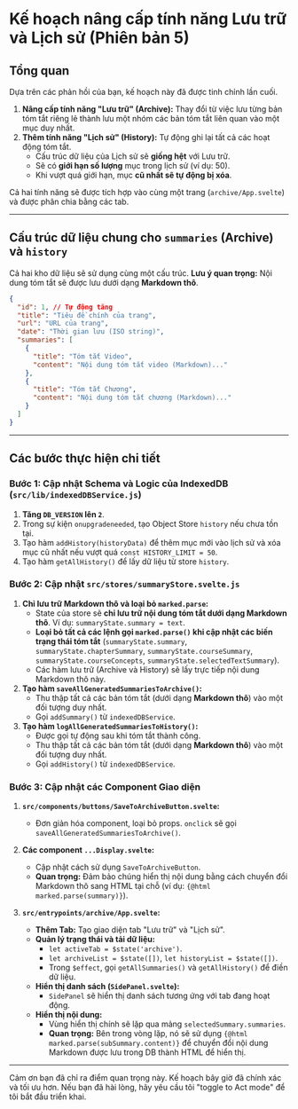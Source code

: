 # Kế hoạch nâng cấp tính năng Lưu trữ và Lịch sử (Phiên bản 5)

## Tổng quan

Dựa trên các phản hồi của bạn, kế hoạch này đã được tinh chỉnh lần cuối.

1.  **Nâng cấp tính năng "Lưu trữ" (Archive):** Thay đổi từ việc lưu từng bản tóm tắt riêng lẻ thành lưu một nhóm các bản tóm tắt liên quan vào một mục duy nhất.
2.  **Thêm tính năng "Lịch sử" (History):** Tự động ghi lại tất cả các hoạt động tóm tắt.
    - Cấu trúc dữ liệu của Lịch sử sẽ **giống hệt** với Lưu trữ.
    - Sẽ có **giới hạn số lượng** mục trong lịch sử (ví dụ: 50).
    - Khi vượt quá giới hạn, mục **cũ nhất sẽ tự động bị xóa**.

Cả hai tính năng sẽ được tích hợp vào cùng một trang (`archive/App.svelte`) và được phân chia bằng các tab.

---

## Cấu trúc dữ liệu chung cho `summaries` (Archive) và `history`

Cả hai kho dữ liệu sẽ sử dụng cùng một cấu trúc. **Lưu ý quan trọng:** Nội dung tóm tắt sẽ được lưu dưới dạng **Markdown thô**.

```json
{
  "id": 1, // Tự động tăng
  "title": "Tiêu đề chính của trang",
  "url": "URL của trang",
  "date": "Thời gian lưu (ISO string)",
  "summaries": [
    {
      "title": "Tóm tắt Video",
      "content": "Nội dung tóm tắt video (Markdown)..."
    },
    {
      "title": "Tóm tắt Chương",
      "content": "Nội dung tóm tắt chương (Markdown)..."
    }
  ]
}
```

---

## Các bước thực hiện chi tiết

### Bước 1: Cập nhật Schema và Logic của IndexedDB (`src/lib/indexedDBService.js`)

1.  **Tăng `DB_VERSION` lên `2`**.
2.  Trong sự kiện `onupgradeneeded`, tạo Object Store `history` nếu chưa tồn tại.
3.  Tạo hàm `addHistory(historyData)` để thêm mục mới vào lịch sử và xóa mục cũ nhất nếu vượt quá `const HISTORY_LIMIT = 50`.
4.  Tạo hàm `getAllHistory()` để lấy dữ liệu từ store `history`.

### Bước 2: Cập nhật `src/stores/summaryStore.svelte.js`

1.  **Chỉ lưu trữ Markdown thô và loại bỏ `marked.parse`:**
    - State của store sẽ **chỉ lưu trữ nội dung tóm tắt dưới dạng Markdown thô**. Ví dụ: `summaryState.summary = text`.
    - **Loại bỏ tất cả các lệnh gọi `marked.parse()` khi cập nhật các biến trạng thái tóm tắt** (`summaryState.summary`, `summaryState.chapterSummary`, `summaryState.courseSummary`, `summaryState.courseConcepts`, `summaryState.selectedTextSummary`).
    - Các hàm lưu trữ (Archive và History) sẽ lấy trực tiếp nội dung Markdown thô này.
2.  **Tạo hàm `saveAllGeneratedSummariesToArchive()`:**
    - Thu thập tất cả các bản tóm tắt (dưới dạng **Markdown thô**) vào một đối tượng duy nhất.
    - Gọi `addSummary()` từ `indexedDBService`.
3.  **Tạo hàm `logAllGeneratedSummariesToHistory()`:**
    - Được gọi tự động sau khi tóm tắt thành công.
    - Thu thập tất cả các bản tóm tắt (dưới dạng **Markdown thô**) vào một đối tượng duy nhất.
    - Gọi `addHistory()` từ `indexedDBService`.

### Bước 3: Cập nhật các Component Giao diện

1.  **`src/components/buttons/SaveToArchiveButton.svelte`:**

    - Đơn giản hóa component, loại bỏ props. `onclick` sẽ gọi `saveAllGeneratedSummariesToArchive()`.

2.  **Các component `...Display.svelte`:**

    - Cập nhật cách sử dụng `SaveToArchiveButton`.
    - **Quan trọng:** Đảm bảo chúng hiển thị nội dung bằng cách chuyển đổi Markdown thô sang HTML tại chỗ (ví dụ: `{@html marked.parse(summary)}`).

3.  **`src/entrypoints/archive/App.svelte`:**
    - **Thêm Tab:** Tạo giao diện tab "Lưu trữ" và "Lịch sử".
    - **Quản lý trạng thái và tải dữ liệu:**
      - `let activeTab = $state('archive')`.
      - `let archiveList = $state([])`, `let historyList = $state([])`.
      - Trong `$effect`, gọi `getAllSummaries()` và `getAllHistory()` để điền dữ liệu.
    - **Hiển thị danh sách (`SidePanel.svelte`):**
      - `SidePanel` sẽ hiển thị danh sách tương ứng với tab đang hoạt động.
    - **Hiển thị nội dung:**
      - Vùng hiển thị chính sẽ lặp qua mảng `selectedSummary.summaries`.
      - **Quan trọng:** Bên trong vòng lặp, nó sẽ sử dụng `{@html marked.parse(subSummary.content)}` để chuyển đổi nội dung Markdown được lưu trong DB thành HTML để hiển thị.

---

Cảm ơn bạn đã chỉ ra điểm quan trọng này. Kế hoạch bây giờ đã chính xác và tối ưu hơn. Nếu bạn đã hài lòng, hãy yêu cầu tôi "toggle to Act mode" để tôi bắt đầu triển khai.
